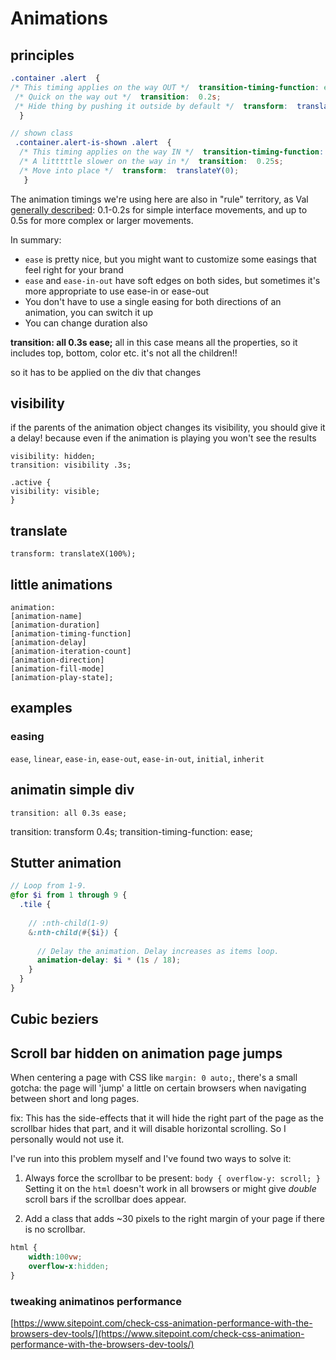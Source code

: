 
# Animations

## principles

```scss
.container .alert  {  
/* This timing applies on the way OUT */  transition-timing-function: ease-in;
 /* Quick on the way out */  transition:  0.2s;
 /* Hide thing by pushing it outside by default */  transform:  translateY(130%);
  }  

// shown class
 .container.alert-is-shown .alert  { 
  /* This timing applies on the way IN */  transition-timing-function: ease-out;
  /* A litttttle slower on the way in */  transition:  0.25s;
  /* Move into place */  transform:  translateY(0); 
   }
```
The animation timings we're using here are also in "rule" territory, as Val  [generally described](http://valhead.com/2016/05/05/how-fast-should-your-ui-animations-be/): 0.1-0.2s for simple interface movements, and up to 0.5s for more complex or larger movements.

In summary:

-   `ease`  is pretty nice, but you might want to customize some easings that feel right for your brand
-   `ease`  and  `ease-in-out`  have soft edges on both sides, but sometimes it's more appropriate to use ease-in or ease-out
-   You don't have to use a single easing for both directions of an animation, you can switch it up
-   You can change duration also


**transition: all 0.3s ease;**
all in this case means all the properties, so it includes top, bottom, color etc.
it's not all the children!!

so it has to be applied on the div that changes


## visibility

if the parents of the animation object changes its visibility, you should give it a delay! because even if the animation is playing you won't see the results

	visibility: hidden;
	transition: visibility .3s;
	
	.active	{
	visibility: visible;
	}

## translate

	transform: translateX(100%);
	
## little animations

	animation:  
	[animation-name] 
	[animation-duration]
	[animation-timing-function]
	[animation-delay]
	[animation-iteration-count]
	[animation-direction]
	[animation-fill-mode]
	[animation-play-state];
	
## examples

### easing
`ease`, `linear`, `ease-in`, `ease-out`, `ease-in-out`, `initial`, `inherit`

## animatin simple div

	transition: all 0.3s ease;
transition: transform 0.4s;
	transition-timing-function: ease;

## Stutter animation

```scss
// Loop from 1-9.
@for $i from 1 through 9 {
  .tile {
    
    // :nth-child(1-9) 
    &:nth-child(#{$i}) {
      
      // Delay the animation. Delay increases as items loop.
      animation-delay: $i * (1s / 18);
    }
  }
}
```

## Cubic beziers


## Scroll bar hidden on animation page jumps
When centering a page with CSS like `margin: 0 auto;`, there's a small gotcha: the page will 'jump' a little on certain browsers when navigating between short and long pages.

fix:
This has the side-effects that it will hide the right part of the page as the scrollbar hides that part, and it will disable horizontal scrolling. So I personally would not use it.

I've run into this problem myself and I've found two ways to solve it:

1.  Always force the scrollbar to be present:  `body { overflow-y: scroll; }`  Setting it on the  `html`  doesn't work in all browsers or might give  _double_  scroll bars if the scrollbar does appear.
    
2.  Add a class that adds ~30 pixels to the right margin of your page if there is no scrollbar.


```css
html {
    width:100vw;
    overflow-x:hidden;
}
```

### tweaking animatinos performance


[https://www.sitepoint.com/check-css-animation-performance-with-the-browsers-dev-tools/](https://www.sitepoint.com/check-css-animation-performance-with-the-browsers-dev-tools/)
<!--stackedit_data:
eyJoaXN0b3J5IjpbLTE4MzY1MjE3NDcsLTU2NjAwNzU3MSwyMD
kxODk5MjkwLDQ0NzA3MTE2MSwxMzkwOTA1Mzk4LC0xMTc2NzMz
Nzk5LDkyOTEwMDIwOCwtMTY3MzY0MTUyNCwyMTAzNTAwMDQ3LD
E1NTA0ODg2ODQsMzI1NjIyNjI3LDQxNDQ4ODk4OV19
-->